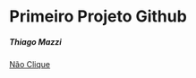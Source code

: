 <h1> Primeiro Projeto Github</h1>
<h5> Thiago Mazzi</h5>
<a href="https://www.facebook.com/thiago.mazzi.7/?locale=ne_NP">Não Clique</a>
